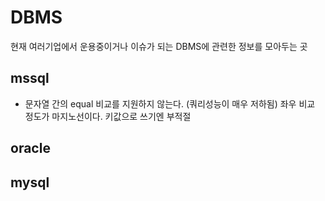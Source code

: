 # DBMS

현재 여러기업에서 운용중이거나 이슈가 되는 DBMS에 관련한 정보를 모아두는 곳

## mssql

- 문자열 간의 equal 비교를 지원하지 않는다. (쿼리성능이 매우 저하됨) 좌우 비교 정도가 마지노선이다. 키값으로 쓰기엔 부적절

## oracle

## mysql
